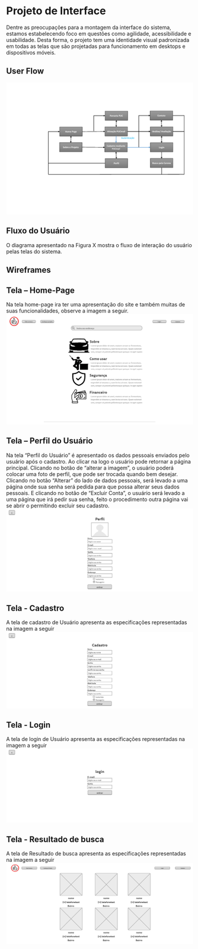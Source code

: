 
# Projeto de Interface

Dentre as preocupações para a montagem da interface do sistema, estamos estabelecendo foco em questões como agilidade, acessibilidade e usabilidade. Desta forma, o projeto tem uma identidade visual padronizada em todas as telas que são projetadas para funcionamento em desktops e dispositivos móveis.

## User Flow

![Exemplo de UserFlow](img/Diagrama_Pagina_1.png)

## Fluxo do Usuário
O diagrama apresentado na Figura X mostra o fluxo de interação do usuário pelas telas do sistema. 

## Wireframes

## Tela – Home-Page
Na tela home-page ira ter uma apresentação do site e também muitas de suas funcionalidades, observe a imagem a seguir.
![home-page](img/wireframe-home-page.png)

## Tela – Perfil do Usuário
Na tela “Perfil do Usuário” é apresentado os dados pessoais enviados pelo usuário após o cadastro. Ao clicar na logo o usuário pode retornar a página principal. Clicando no botão de “alterar a imagem”, o usuário poderá colocar uma foto de perfil, que pode ser trocada quando bem desejar. Clicando no botão “Alterar” do lado de dados pessoais, será levado a uma página onde sua senha será pedida para que possa alterar seus dados pessoais. E clicando no botão de “Excluir Conta”, o usuário será levado a uma página que irá pedir sua senha, feito o procedimento outra página vai se abrir o permitindo excluir seu cadastro.
![perfil](img/wireframe-perfil.png)

## Tela - Cadastro
A tela de cadastro de Usuário apresenta as especificações representadas na imagem a seguir
![cadastro](img/wireframe-cadastro.png)

## Tela - Login
A tela de login de Usuário apresenta as especificações representadas na imagem a seguir
![cadastro](img/wireframe-login.png)

## Tela - Resultado de busca
A tela de Resultado de busca apresenta as especificações representadas na imagem a seguir
![cadastro](img/wireframe-resultado-de-busca.png)
